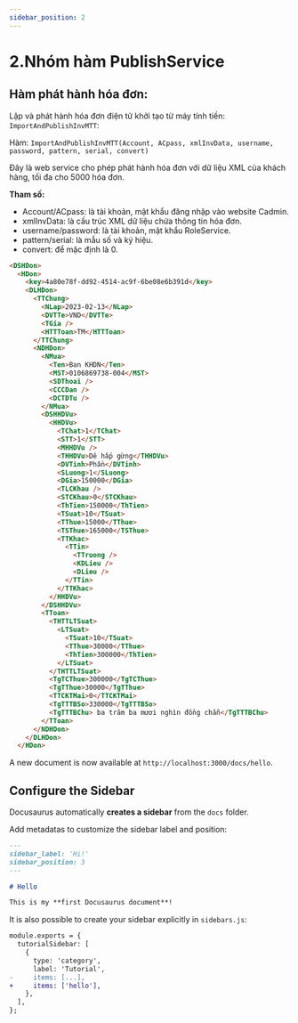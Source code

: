 ```yaml
---
sidebar_position: 2
---
```


# 2.Nhóm hàm PublishService


## Hàm phát hành hóa đơn:

Lập và phát hành hóa đơn điện tử khởi tạo từ máy tính tiền: `ImportAndPublishInvMTT`:

Hàm: `ImportAndPublishInvMTT(Account, ACpass, xmlInvData, username, password, pattern, serial, convert)`

Đây là web service cho phép phát hành hóa đơn với dữ liệu XML của khách hàng, tối đa cho 5000 hóa đơn.

**Tham số:**

  - Account/ACpass: là tài khoản, mật khẩu đăng nhập vào website Cadmin. 
  - xmlInvData: là cấu trúc XML dữ liệu chứa thông tin hóa đơn.
  - username/password: là tài khoản, mật khẩu RoleService.
  - pattern/serial: là mẫu số và ký hiệu. 
  - convert: để mặc định là 0.

```md title="Mẫu bản tin XML"
<DSHDon>
  <HDon>
    <key>4a80e78f-dd92-4514-ac9f-6be08e6b391d</key>
    <DLHDon>
      <TTChung>
        <NLap>2023-02-13</NLap>
        <DVTTe>VND</DVTTe>
        <TGia />
        <HTTToan>TM</HTTToan>
      </TTChung>
      <NDHDon>
        <NMua>
          <Ten>Ban KHDN</Ten>
          <MST>0106869738-004</MST>
          <SDThoai />
          <CCCDan />
          <DCTDTu />
        </NMua>
        <DSHHDVu>
          <HHDVu>
            <TChat>1</TChat>
            <STT>1</STT>
            <MHHDVu />
            <THHDVu>Dê hấp gừng</THHDVu>
            <DVTinh>Phần</DVTinh>
            <SLuong>1</SLuong>
            <DGia>150000</DGia>
            <TLCKhau />
            <STCKhau>0</STCKhau>
            <ThTien>150000</ThTien>
            <TSuat>10</TSuat>
            <TThue>15000</TThue>
            <TSThue>165000</TSThue>
            <TTKhac>
              <TTin>
                <TTruong />
                <KDLieu />
                <DLieu />
              </TTin>
            </TTKhac>
          </HHDVu>
        </DSHHDVu>
        <TToan>
          <THTTLTSuat>
            <LTSuat>
              <TSuat>10</TSuat>
              <TThue>30000</TThue>
              <ThTien>300000</ThTien>
            </LTSuat>
          </THTTLTSuat>
          <TgTCThue>300000</TgTCThue>
          <TgTThue>30000</TgTThue>
          <TTCKTMai>0</TTCKTMai>
          <TgTTTBSo>330000</TgTTTBSo>
          <TgTTTBChu> ba trăm ba mươi nghìn đồng chẵn</TgTTTBChu>
        </TToan>
      </NDHDon>
    </DLHDon>
  </HDon>
```

A new document is now available at `http://localhost:3000/docs/hello`.

## Configure the Sidebar

Docusaurus automatically **creates a sidebar** from the `docs` folder.

Add metadatas to customize the sidebar label and position:

```md title="docs/hello.md" {1-4}
---
sidebar_label: 'Hi!'
sidebar_position: 3
---

# Hello

This is my **first Docusaurus document**!
```

It is also possible to create your sidebar explicitly in `sidebars.js`:

```diff title="sidebars.js"
module.exports = {
  tutorialSidebar: [
    {
      type: 'category',
      label: 'Tutorial',
-     items: [...],
+     items: ['hello'],
    },
  ],
};
```
